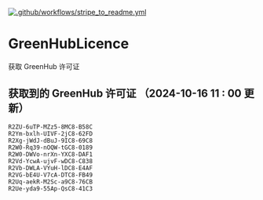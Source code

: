 [![.github/workflows/stripe_to_readme.yml](https://github.com/zjx-kimi/GreenHubLicence/actions/workflows/stripe_to_readme.yml/badge.svg)](https://github.com/zjx-kimi/GreenHubLicence/actions/workflows/stripe_to_readme.yml)
# GreenHubLicence
获取 GreenHub 许可证
## 获取到的 GreenHub 许可证 （2024-10-16 11 : 00 更新）
```
R2ZU-6uTP-MZz5-8MC8-B58C
R2Ym-bxlh-UIVF-2jC8-62FD
R2Xg-jWdJ-dBuJ-9IC8-69C8
R2W0-Rq39-nOQW-tGC8-0189
R2W0-DWVo-nrXn-YXC8-DAF1
R2Vd-YcwA-ujvF-wDC8-C838
R2Vb-DWLA-VYuH-lDC8-E4AF
R2VG-bE4U-V7cA-DTC8-FB49
R2Uq-aekR-M2Sc-a9C8-76CB
R2Ue-yda9-55Ap-QsC8-41C3
```
